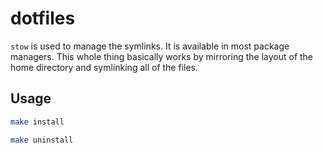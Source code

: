 # dotfiles

`stow` is used to manage the symlinks. It is available in most package managers.
This whole thing basically works by mirroring the layout of the home directory and symlinking all of the files.

## Usage

```sh
make install
```

```sh
make uninstall
```
